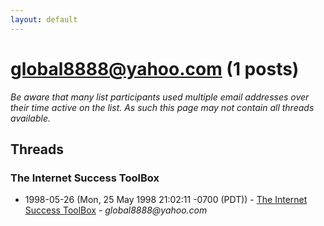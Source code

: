 ```yaml
---
layout: default
---
```


# global8888@yahoo.com (1 posts)

_Be aware that many list participants used multiple email addresses over their time active on the list. As such this page may not contain all threads available._

## Threads

### The Internet Success ToolBox
+ 1998-05-26 (Mon, 25 May 1998 21:02:11 -0700 (PDT)) - [The Internet Success ToolBox](/archive/1998/05/f4fae4ddda35b1e24cd2193bded03736f4f604c896351a3e7b2136f20be04305) - _global8888@yahoo.com_

